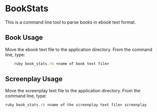 # BookStats

This is a command line tool to parse books in ebook text format.

## Book Usage

Move the ebook text file to the application directory.
From the command line, type:
```ruby
    ruby book_stats.rb <name of book text file>
```
## Screenplay Usage

Move the screenplay text file to the application directory.
From the command line, type:
```ruby
ruby book_stats.rb <name of the screenplay text file> screenplay
```